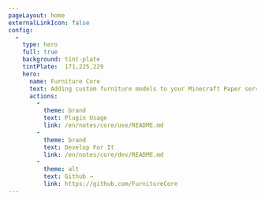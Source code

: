 ```yaml
---
pageLayout: home
externalLinkIcon: false
config:
  -
    type: hero
    full: true
    background: tint-plate
    tintPlate:  171,225,229
    hero:
      name: Furniture Core
      text: Adding custom furniture models to your Minecraft Paper server.
      actions:
        -
          theme: brand
          text: Plugin Usage
          link: /en/notes/core/use/README.md
        -
          theme: brand
          text: Develop For It
          link: /en/notes/core/dev/README.md
        -
          theme: alt
          text: Github →
          link: https://github.com/FurnitureCore
---
```

